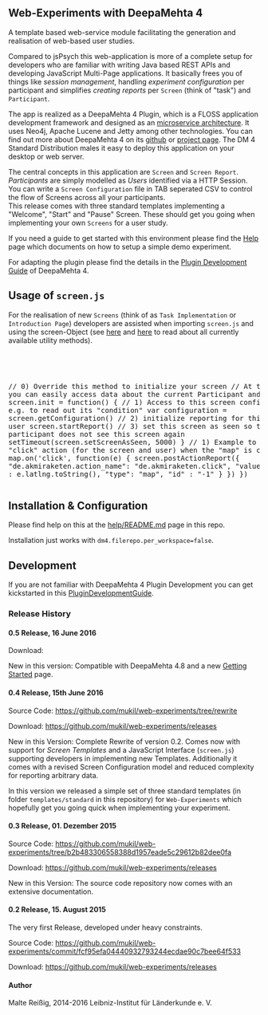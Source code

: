 
## Web-Experiments with DeepaMehta 4

A template based web-service module facilitating the generation and realisation of web-based user studies.

Compared to jsPsych this web-application is more of a complete setup for developers who are familiar with writing Java based REST APIs and developing JavaScript Multi-Page applications. It basically frees you of things like _session management_, handling _experiment configuration_ per participant and simplifies _creating reports_ per `Screen` (think of "task") and `Participant`.

The app is realized as a DeepaMehta 4 Plugin, which is a FLOSS application development framework and designed as an [microservice architecture](http://martinfowler.com/articles/microservices.html). It uses Neo4j, Apache Lucene and Jetty among other technologies. You can find out more about DeepaMehta 4 on its [github](http://www.github.com/jri/deepamehta) or [project page](http://www.deepamehta.de). The DM 4 Standard Distribution males it easy to deploy this application on your desktop or web server.

The central concepts in this application are `Screen` and `Screen Report`. _Participants_ are simply modelled as _Users_ identified via a HTTP Session. <br/>
You can write a `Screen Configuration` file in TAB seperated CSV to control the flow of Screens across all your participants.<br/>
This release comes with three standard templates implementing a "Welcome", "Start" and "Pause" Screen. These should get you going when implementing your own `Screens` for a user study.

If you need a guide to get started with this environment please find the [Help](https://github.com/mukil/web-experiments/tree/master/docs) page which documents on how to setup a simple demo experiment.

For adapting the plugin please find the details in the [Plugin Development Guide](https://trac.deepamehta.de/wiki/PluginDevelopmentGuide) of DeepaMehta 4.

## Usage of `screen.js`

For the realisation of new `Screens` (think of as `Task Implementation` or `Introduction Page`) developers are assisted when importing `screen.js` and using the screen-Object (see [here](help/README.md) and [here](src/main/resources/web/script/screen.js) to read about all currently available utility methods).

<pre>
<!-- Import the Screen-Interface into your HTML Template -->
<script src="/de.akmiraketen.web-experiments/script/screen.js"></script>
// 0) Override this method to initialize your screen
// At this point you can easily access data about the current Participant and Screen
screen.init = function() {
    // 1) Access to this screen configuration, e.g. to read out its "condition"
    var configuration = screen.getConfiguration()
    // 2) initialize reporting for this screen and user
    screen.startReport()
    // 3) set this screen as seen so the participant does not see this screen again
    setTimeout(screen.setScreenAsSeen, 5000)
}
// 1) Example to report a "click" action (for the screen and user) when the "map" is clicked
map.on('click', function(e) {
    screen.postActionReport({
        "de.akmiraketen.action_name": "de.akmiraketen.click",
        "value": {
            "name" : e.latlng.toString(),
            "type": "map",
            "id" : "-1"
        }
    })
})
</pre>

## Installation & Configuration

Please find help on this at the [help/README.md](https://github.com/mukil/web-experiments/tree/master/help) page in this repo.

Installation just works with `dm4.filerepo.per_workspace=false`.

## Development

If you are not familiar with DeepaMehta 4 Plugin Development you can get kickstarted in this [PluginDevelopmentGuide](https://trac.deepamehta.de/wiki/PluginDevelopmentGuide).

### Release History

#### 0.5 Release, 16 June 2016

Download:

New in this version:
Compatible with DeepaMehta 4.8 and a new [Getting Started](https://github.com/mukil/web-experiments/tree/master/docs) page.

#### 0.4 Release, 15th June 2016

Source Code:
https://github.com/mukil/web-experiments/tree/rewrite

Download:
https://github.com/mukil/web-experiments/releases

New in this Version:
Complete Rewrite of version 0.2. Comes now with support for _Screen Templates_ and a JavaScript Interface (`screen.js`) supporting developers in implementing new Templates. Additionally it comes with a revised Screen Configuration model and reduced complexity for reporting arbitrary data.

In this version we released a simple set of three standard templates (in folder `templates/standard` in this repository) for `Web-Experiments` which hopefully get you going quick when implementing your experiment.

#### 0.3 Release, 01. Dezember 2015

Source Code:
https://github.com/mukil/web-experiments/tree/b2b483306558388d1957eade5c29612b82dee0fa

Download:
https://github.com/mukil/web-experiments/releases

New in this Version:
The source code repository now comes with an extensive documentation.

#### 0.2 Release, 15. August 2015

The very first Release, developed under heavy constraints.

Source Code:
https://github.com/mukil/web-experiments/commit/fcf95efa04440932793244ecdae90c7bee64f533

Download:
https://github.com/mukil/web-experiments/releases


#### Author

Malte Reißig, 2014-2016
Leibniz-Institut für L&auml;nderkunde e. V.

